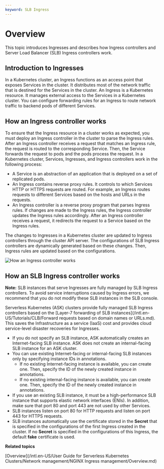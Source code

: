 ```yaml
---
keyword: SLB Ingress
---
```


# Overview

This topic introduces Ingresses and describes how Ingress controllers and Server Load Balancer \(SLB\) Ingress controllers work.

## Introduction to Ingresses

In a Kubernetes cluster, an Ingress functions as an access point that exposes Services in the cluster. It distributes most of the network traffic that is destined for the Services in the cluster. An Ingress is a Kubernetes resource. It manages external access to the Services in a Kubernetes cluster. You can configure forwarding rules for an Ingress to route network traffic to backend pods of different Services.

## How an Ingress controller works

To ensure that the Ingress resource in a cluster works as expected, you must deploy an Ingress controller in the cluster to parse the Ingress rules. After an Ingress controller receives a request that matches an Ingress rule, the request is routed to the corresponding Service. Then, the Service forwards the request to pods and the pods process the request. In a Kubernetes cluster, Services, Ingresses, and Ingress controllers work in the following process:

-   A Service is an abstraction of an application that is deployed on a set of replicated pods.
-   An Ingress contains reverse proxy rules. It controls to which Services HTTP or HTTPS requests are routed. For example, an Ingress routes requests to different Services based on the hosts and URLs in the requests.
-   An Ingress controller is a reverse proxy program that parses Ingress rules. If changes are made to the Ingress rules, the Ingress controller updates the Ingress rules accordingly. After an Ingress controller receives a request, it redirects the request to a Service based on the Ingress rules.

The changes to Ingresses in a Kubernetes cluster are updated to Ingress controllers through the cluster API server. The configurations of SLB Ingress controllers are dynamically generated based on these changes. Then, Ingress rules are updated based on the configurations.

![How an Ingress controller works](https://static-aliyun-doc.oss-accelerate.aliyuncs.com/assets/img/en-US/0511674161/p207789.png)

## How an SLB Ingress controller works

**Note:** SLB instances that serve Ingresses are fully managed by SLB Ingress controllers. To avoid service interruptions caused by Ingress errors, we recommend that you do not modify these SLB instances in the SLB console.

Serverless Kubernetes \(ASK\) clusters provide fully managed SLB Ingress controllers based on the [Layer-7 forwarding of SLB instances](/intl.en-US/Tutorials/CLB/Forward requests based on domain names or URLs.md). This saves the Infrastructure as a service \(IaaS\) cost and provides cloud service-level disaster recoveries for Ingresses.

-   If you do not specify an SLB instance, ASK automatically creates an Internet-facing SLB instance. ASK does not create an internal-facing SLB instance for an ASK cluster.
-   You can use existing Internet-facing or internal-facing SLB instances only by specifying instance IDs in annotations.
    -   If no existing Internet-facing instance is available, you can create one. Then, specify the ID of the newly created instance in annotations.
    -   If no existing internal-facing instance is available, you can create one. Then, specify the ID of the newly created instance in annotations.
-   If you use an existing SLB instance, it must be a high-performance SLB instance that supports elastic network interfaces \(ENIs\). In addition, make sure that port 80 and port 443 are not used by other Services.
-   SLB instances listen on port 80 for HTTP requests and listen on port 443 for HTTPS requests.
-   SLB instances automatically use the certificate stored in the **Secret** that is specified in the configurations of the first Ingress created in the cluster. If no **Secret** is specified in the configurations of this Ingress, the default **fake** certificate is used.

**Related topics**  


[Overview](/intl.en-US/User Guide for Serverless Kubernetes Clusters/Network management/NGINX Ingress management/Overview.md)

